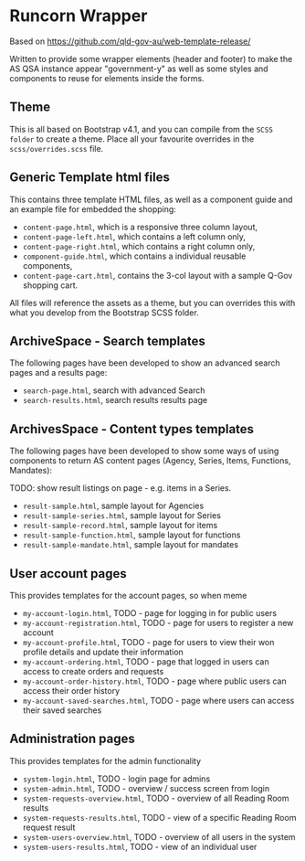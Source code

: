 # Runcorn Wrapper

Based on https://github.com/qld-gov-au/web-template-release/

Written to provide some wrapper elements (header and footer) to make the AS QSA instance appear "government-y" as well as some styles and components to reuse for elements inside the forms.

## Theme

This is all based on Bootstrap v4.1, and you can compile from the `SCSS folder` to create a theme. Place all your favourite overrides in the `scss/overrides.scss` file.

## Generic Template html files

This contains three template HTML files, as well as a component guide and an example file for embedded the shopping:
 * `content-page.html`, which is a responsive three column layout,
 * `content-page-left.html`, which contains a left column only,
 * `content-page-right.html`, which contains a right column only,
 * `component-guide.html`, which contains a individual reusable components,
 * `content-page-cart.html`, contains the 3-col layout with a sample Q-Gov shopping cart.

All files will reference the assets as a theme, but you can overrides this with what you develop from the Bootstrap SCSS folder.

## ArchiveSpace - Search templates

The following pages have been developed to show an advanced search pages and a results page:
 * `search-page.html`, search with advanced Search
 * `search-results.html`, search results results page

## ArchivesSpace - Content types templates

The following pages have been developed to show some ways of using components to return AS content pages (Agency, Series, Items, Functions, Mandates):

TODO: show result listings on page - e.g. items in a Series.
 * `result-sample.html`, sample layout for Agencies
 * `result-sample-series.html`, sample layout for Series
 * `result-sample-record.html`, sample layout for items
 * `result-sample-function.html`, sample layout for functions
 * `result-sample-mandate.html`, sample layout for mandates

## User account pages

This provides templates for the account pages, so when meme
 * `my-account-login.html`, TODO - page for logging in for public users
 * `my-account-registration.html`, TODO - page for users to register a new account
 * `my-account-profile.html`, TODO - page for users to view their won profile details and update their information
 * `my-account-ordering.html`, TODO - page that logged in users can access to create orders and requests
 * `my-account-order-history.html`, TODO - page where public users can access their order history
 * `my-account-saved-searches.html`, TODO - page where users can access their saved searches

## Administration pages

This provides templates for the admin functionality
 * `system-login.html`, TODO - login page for admins
 * `system-admin.html`, TODO - overview / success screen from login
 * `system-requests-overview.html`, TODO - overview of all Reading Room results
 * `system-requests-results.html`, TODO - view of a specific Reading Room request result
 * `system-users-overview.html`, TODO - overview of all users in the system
 * `system-users-results.html`, TODO - view of an individual user
